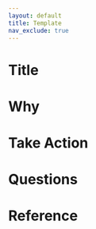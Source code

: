 ```yaml
---
layout: default
title: Template
nav_exclude: true
---
```


# Title

# Why

# Take Action

# Questions

# Reference
